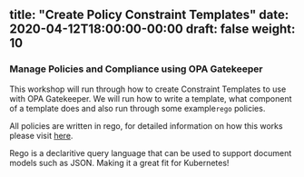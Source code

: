 title: "Create Policy Constraint Templates"
date: 2020-04-12T18:00:00-00:00
draft: false
weight: 10
---

### Manage Policies and Compliance using OPA Gatekeeper


This workshop will run through how to create Constraint Templates to use with OPA Gatekeeper. We will run how to write a template, what component of a template does and also run through some  example`rego` policies.

All policies are written in rego, for detailed information on how this works please visit [here](https://www.openpolicyagent.org/docs/latest/policy-language/).

Rego is a declaritive query language that can be used to support document models such as JSON. Making it a great fit for Kubernetes!